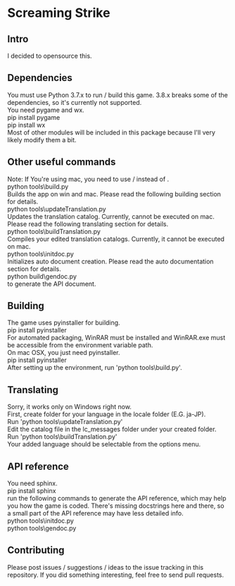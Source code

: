 # Screaming Strike  
## Intro
I decided to opensource this.  

## Dependencies  
You must use Python 3.7.x to run /  build this game. 3.8.x breaks some of the dependencies, so it's currently not supported.  
You need pygame and wx.  
pip install pygame  
pip install wx  
Most of other modules will be included in this package because I'll very likely modify them a bit.  

## Other useful commands  
Note: If You're using mac, you need to use / instead of \.  
python tools\build.py  
Builds the app on win and mac.  Please read the following building section for details.  
python tools\updateTranslation.py  
Updates the translation catalog. Currently, cannot be executed on mac. Please read the following translating section for details.  
python tools\buildTranslation.py  
Compiles your edited translation catalogs. Currently, it cannot be executed on mac.  
python tools\initdoc.py  
Initializes auto document creation. Please read the auto documentation section for details.  
python build\gendoc.py  
to generate the API document.  

## Building
The game uses pyinstaller for building.  
pip install pyinstaller  
For automated packaging, WinRAR must be installed and WinRAR.exe must be accessible from the environment variable path.  
On mac OSX, you just need pyinstaller.  
pip install pyinstaller  
After setting up the environment, run 'python tools\build.py'.  

## Translating
Sorry, it works only on Windows right now.  
First, create folder for your language in the locale folder (E.G. ja-JP).  
Run 'python tools\updateTranslation.py'  
Edit the catalog file in the lc_messages folder under your created folder.  
Run 'python tools\buildTranslation.py'  
Your added language should be selectable from the options menu.  

## API reference
You need sphinx.  
pip install sphinx  
run the following commands to generate the API reference, which may help you how the game is coded. There's missing docstrings here and there, so a small part of the API reference may have less detailed info.  
python tools\initdoc.py  
python tools\gendoc.py  

## Contributing
Please post issues / suggestions / ideas to the issue tracking in this repository. If you did something interesting, feel free to send pull requests.  